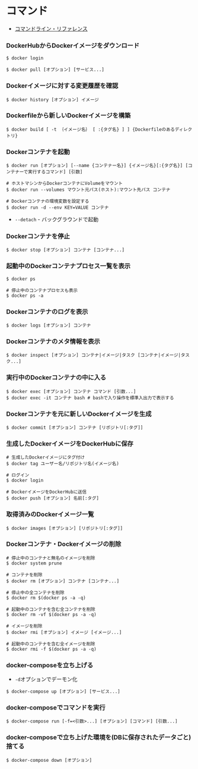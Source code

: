 # コマンド
- [コマンドライン・リファレンス](https://docs.docker.jp/compose/reference/toc.html)

### DockerHubからDockerイメージをダウンロード
```
$ docker login

$ docker pull [オプション] [サービス...]
```

### Dockerイメージに対する変更履歴を確認
```
$ docker history [オプション] イメージ
```

### Dockerfileから新しいDockerイメージを構築
```
$ docker build [ -t ｛イメージ名｝ [ :{タグ名} ] ] {Dockerfileのあるディレクトリ}
```

### Dockerコンテナを起動
```
$ docker run [オプション] [--name {コンテナー名}] {イメージ名}[:{タグ名}] [コンテナーで実行するコマンド] [引数]

# ホストマシンからDockerコンテナにVolumeをマウント
$ docker run --volumes マウント元パス(ホスト):マウント先パス コンテナ

# Dockerコンテナの環境変数を設定する
$ docker run -d --env KEY=VALUE コンテナ
```
- `--detach` - バックグラウンドで起動

### Dockerコンテナを停止
```
$ docker stop [オプション] コンテナ [コンテナ...]
```

### 起動中のDockerコンテナプロセス一覧を表示
```
$ docker ps

# 停止中のコンテナプロセスも表示
$ docker ps -a
```

### Dockerコンテナのログを表示
```
$ docker logs [オプション] コンテナ
```

### Dockerコンテナのメタ情報を表示
```
$ docker inspect [オプション] コンテナ|イメージ|タスク [コンテナ|イメージ|タスク...]
```

### 実行中のDockerコンテナの中に入る
```
$ docker exec [オプション] コンテナ コマンド [引数...]
$ docker exec -it コンテナ bash # bashで入り操作を標準入出力で表示する
```

### Dockerコンテナを元に新しいDockerイメージを生成
```
$ docker commit [オプション] コンテナ [リポジトリ[:タグ]]
```

### 生成したDockerイメージをDockerHubに保存
```
# 生成したDockerイメージにタグ付け
$ docker tag ユーザー名/リポジトリ名(イメージ名)

# ログイン
$ docker login

# DockerイメージをDockerHubに送信
$ docker push [オプション] 名前[:タグ]
```

### 取得済みのDockerイメージ一覧
```
$ docker images [オプション] [リポジトリ[:タグ]]
```

### Dockerコンテナ・Dockerイメージの削除
```
# 停止中のコンテナと無名のイメージを削除
$ docker system prune

# コンテナを削除
$ docker rm [オプション] コンテナ [コンテナ...]

# 停止中の全コンテナを削除
$ docker rm $(docker ps -a -q)

# 起動中のコンテナを含む全コンテナを削除
$ docker rm -vf $(docker ps -a -q)

# イメージを削除
$ docker rmi [オプション] イメージ [イメージ...]

# 起動中のコンテナを含む全イメージを削除
$ docker rmi -f $(docker ps -a -q)
```

### docker-composeを立ち上げる
- `-d`オプションでデーモン化
```
$ docker-compose up [オプション] [サービス...]
```

### docker-composeでコマンドを実行
```
$ docker-compose run [-f=<引数>...] [オプション] [コマンド] [引数...]
```

### docker-composeで立ち上げた環境を(DBに保存されたデータごと)捨てる
```
$ docker-compose down [オプション]
```
